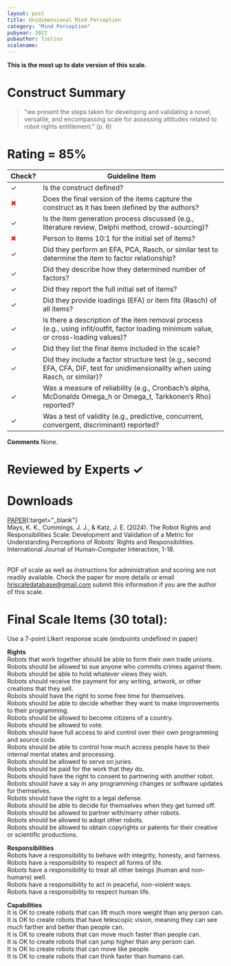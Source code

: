 ```yaml
---
layout: post
title: Unidimensional Mind Perception
category: "Mind Perception"
pubyear: 2022
pubauthor: Tzelios
scalename: 
---
```


**This is the most up to date version of this scale.**

# Construct Summary

>"we present the steps taken for developing and validating a novel, versatile, and encompassing scale for assessing attitudes related to robot rights entitlement." (p. 6)
    

# Rating = 85% 

<table>
  <thead>
    <tr>
      <th>Check?</th>
      <th>Guideline Item</th>
    </tr>
  </thead>
  <tbody>
    <tr>
      <td>&#10003;</td>
      <td>Is the construct defined?</td>
    </tr>
    <tr>
      <td style="color: red;">&#10006;</td>
      <td>Does the final version of the items capture the construct as it has been defined by the authors?</td>
    </tr>
    <tr>
      <td>&#10003;</td>
      <td>Is the item generation process discussed (e.g., literature review, Delphi method, crowd-sourcing)?</td>
    </tr>
    <tr>
      <td style="color: red;">&#10006;</td>
      <td>Person to items 10:1 for the initial set of items?</td>
    </tr>
    <tr>
      <td>&#10003;</td>
      <td>Did they perform an EFA, PCA, Rasch, or similar test to determine the item to factor relationship?</td>
    </tr>
    <tr>
      <td>&#10003;</td>
      <td>Did they describe how they determined number of factors?</td>
    </tr>
    <tr>
      <td>&#10003;</td>
      <td>Did they report the full initial set of items?</td>
    </tr>
    <tr>
      <td>&#10003;</td>
      <td>Did they provide loadings (EFA) or item fits (Rasch) of all items?</td>
    </tr>
    <tr>
      <td>&#10003;</td>
      <td>Is there a description of the item removal process (e.g., using infit/outfit, factor loading minimum value, or cross-loading values)?</td>
    </tr>
    <tr>
      <td>&#10003;</td>
      <td>Did they list the final items included in the scale?</td>
    </tr>
    <tr>
      <td>&#10003;</td>
      <td>Did they include a factor structure test (e.g., second EFA, CFA, DIF, test for unidimensionality when using Rasch, or similar)?</td>
    </tr>
    <tr>
      <td>&#10003;</td>
      <td>Was a measure of reliability (e.g., Cronbach’s alpha, McDonalds Omega_h or Omega_t, Tarkkonen’s Rho) reported?</td>
    </tr>
    <tr>
      <td>&#10003;</td>
      <td>Was a test of validity (e.g., predictive, concurrent, convergent, discriminant) reported?</td>
    </tr>
  </tbody>
</table>

**Comments**
None.

# Reviewed by Experts &#10003;


# Downloads
[PAPER](https://www.tandfonline.com/doi/full/10.1080/10447318.2024.2338332){:target="_blank"}
<br>Mays, K. K., Cummings, J. J., & Katz, J. E. (2024). The Robot Rights and Responsibilities Scale: Development and Validation of a Metric for Understanding Perceptions of Robots’ Rights and Responsibilities. International Journal of Human–Computer Interaction, 1-18.

<br>PDF of scale as well as instructions for administration and scoring are not readily available. Check the paper for more details or email hriscaledatabase@gmail.com submit this information if you are the author of this scale.

# Final Scale Items (30 total):
Use a 7-point LIkert response scale (endpoints undefined in paper)

**Rights**
<br>Robots that work together should be able to form their own trade unions.
<br>Robots should be allowed to sue anyone who commits crimes against them.
<br>Robots should be able to hold whatever views they wish.
<br>Robots should receive the payment for any writing, artwork, or other creations that they sell.
<br>Robots should have the right to some free time for themselves.
<br>Robots should be able to decide whether they want to make improvements to their programming.
<br>Robots should be allowed to become citizens of a country. 
<br>Robots should be allowed to vote.
<br>Robots should have full access to and control over their own programming and source code.
<br>Robots should be able to control how much access people have to their internal mental states and processing.
<br>Robots should be allowed to serve on juries. 
<br>Robots should be paid for the work that they do.
<br>Robots should have the right to consent to partnering with another robot.
<br>Robots should have a say in any programming changes or software updates for themselves.
<br>Robots should have the right to a legal defense.
<br>Robots should be able to decide for themselves when they get turned off.
<br>Robots should be allowed to partner with/marry other robots.
<br>Robots should be allowed to adopt other robots.
<br>Robots should be allowed to obtain copyrights or patents for their creative or scientific productions.

**Responsibilities**
<br>Robots have a responsibility to behave with integrity, honesty, and fairness.
<br>Robots have a responsibility to respect all forms of life.
<br>Robots have a responsibility to treat all other beings (human and non-humans) well.
<br>Robots have a responsibility to act in peaceful, non-violent ways.
<br>Robots have a responsibility to respect human life.

**Capabilities**
<br>It is OK to create robots that can lift much more weight than any person can.
<br>It is OK to create robots that have telescopic vision, meaning they can see much farther and better than people can.
<br>It is OK to create robots that can move much faster than people can.
<br>It is OK to create robots that can jump higher than any person can.
<br>It is OK to create robots that can move like people.
<br>It is OK to create robots that can think faster than humans can.





